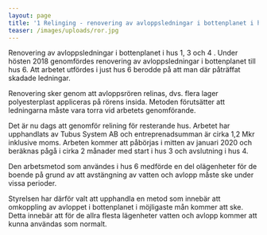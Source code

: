 ```yaml
---
layout: page
title: '1 Relinging - renovering av avloppsledningar i bottenplanet i hus 1, 3 och 4 '
teaser: /images/uploads/ror.jpg
---
```

Renovering av avloppsledningar i bottenplanet i hus 1, 3 och 4 . Under hösten 2018 genomfördes  renovering av avloppsledningar i bottenplanet till hus 6. Att arbetet utfördes i just hus 6 berodde på att man där påträffat skadade ledningar. 

Renovering sker genom att avloppsrören relinas, dvs. flera lager polyesterplast appliceras på rörens insida. Metoden förutsätter att ledningarna måste vara torra vid arbetets genomförande.

Det är nu dags att genomför relining för resterande hus. Arbetet har upphandlats av Tubus System AB och entreprenadsumman är cirka 1,2 Mkr inklusive moms. Arbeten kommer att påbörjas i mitten av januari 2020 och beräknas pågå i cirka  2 månader med start i hus 3 och avslutning i hus 4.

Den arbetsmetod som användes i hus 6 medförde en del olägenheter för de boende på grund av att avstängning av vatten och avlopp måste ske under vissa perioder.

Styrelsen har därför valt att upphandla en metod som innebär att omkoppling av avloppet  i bottenplanet i möjligaste mån kommer att ske. Detta innebär att för de allra flesta lägenheter vatten och avlopp kommer att kunna användas som normalt.
